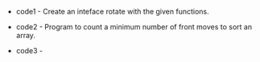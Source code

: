 - code1 - Create an inteface rotate with the given functions.

- code2 - Program to count a minimum number of front moves to sort an array.

- code3 - 